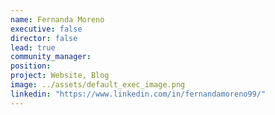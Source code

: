 ```yaml
---
name: Fernanda Moreno
executive: false
director: false
lead: true
community_manager:   
position: 
project: Website, Blog
image: ../assets/default_exec_image.png
linkedin: "https://www.linkedin.com/in/fernandamoreno99/"
---
```

